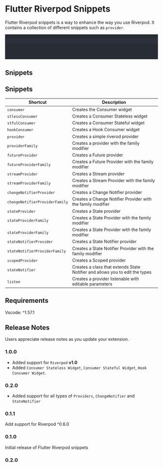 # Flutter Riverpod Snippets

Flutter Riverpod snippets is a way to enhance the way you use Riverpod. It contains a collection of different
snippets such as `provider`.

![familyGif](gifs/greetingProvider.gif)

## Snippets

## Snippets

| Shortcut                       | Description                                                                  |
| ------------------------------ | ---------------------------------------------------------------------------- |
| `consumer`                     | Creates the Consumer widget                                                  |
| `stlessConsumer`               | Creates a Consumer Stateless widget                                          |
| `stfulConsumer`                | Creates a Consumer Stateful widget                                           |
| `hookConsumer`                 | Creates a Hook Consumer widget                                               |
| `provider`                     | Creates a simple riverod provider                                            |
| `providerFamily`               | Creates a provider with the family modifier                                  |
| `futureProvider`               | Creates a Future provider                                                    |
| `futureProviderFamily`         | Creates a Future Provider with the family modifier                           |
| `streamProvider`               | Creates a Stream provider                                                    |
| `streamProviderFamily`         | Creates a Stream Provider with the family modifier                           |
| `changeNotifierProvider`       | Creates a Change Notifier provider                                           |
| `changeNotifierProviderFamily` | Creates a Change Notifier Provider with the family modifier                  |
| `stateProvider`                | Creates a State provider                                                     |
| `stateProviderFamily`          | Creates a State Provider with the family modifier                            |
| `stateProviderFamily`          | Creates a State Provider with the family modifier                            |
| `stateNotifierProvider`        | Creates a State Notifier provider                                            |
| `stateNotifierProviderFamily`  | Creates a State Notifier Provider with the family modifier                   |
| `scopedProvider`               | Creates a Scoped provider                                                    |
| `stateNotifier`                | Creates a class that extends State Notifier and allows you to edit the types |
| `listen`                       | Creates a provider listenable with editable parameters                       |

## Requirements

Vscode: ^1.57.1

## Release Notes

Users appreciate release notes as you update your extension.

### 1.0.0

- Added support for `Riverpod` **v1.0**
- Added `Consumer Stateless Widget`, `Consumer Stateful Widget`, `Hook Consumer Widget`.

### 0.2.0

- Added support for all types of `Providers`, `ChangeNotifier` and `StateNotifier`

### 0.1.1

Add support for Riverpod ^0.6.0

### 0.1.0

Initial release of Flutter Riverpod snippets

### 0.2.0
